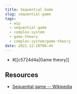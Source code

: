 ```yaml
---
title: Sequential Game
slug: sequential-game
tags:
  - wip
  - sequential-game
  - complex-system
  - game-theory
  - complex-system/game-theory
date: 2021-12-28T06:44
---
```



- #[[c5724d4a|Game theory]]

## Resources

- [Sequential game -- Wikipedia](https://en.wikipedia.org/wiki/Sequential_game)
